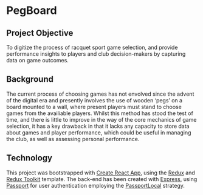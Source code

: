 # PegBoard

## Project Objective

To digitize the process of racquet sport game selection, and provide performance insights to players and club decision-makers by capturing data on game outcomes.

## Background

The current process of choosing games has not envolved since the advent of the digital era and presently involves the use of wooden ‘pegs’ on a board mounted to a wall, where present players must stand to choose games from the availiable players. Whilst this method has stood the test of time, and there is little to improve in the way of the core mechanics of game selection, it has a key drawback in that it lacks any capacity to store data about games and player performance, which could be useful in managing the club, as well as assessing personal performance.

## Technology

This project was bootstrapped with [Create React App](https://github.com/facebook/create-react-app), using the [Redux](https://redux.js.org/) and [Redux Toolkit](https://redux-toolkit.js.org/) template.
The back-end has been created with [Express](https://expressjs.com/), using [Passport](https://www.passportjs.org/) for user authentication employing the [PassportLocal](https://www.passportjs.org/packages/passport-local/) strategy.
